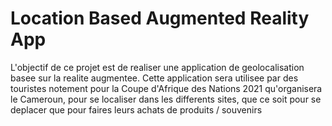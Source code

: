 # Location Based Augmented Reality App
L'objectif de ce projet est de realiser une application de geolocalisation basee sur la realite augmentee.
Cette application sera utilisee par des touristes notement pour la Coupe d'Afrique des Nations 2021 qu'organisera le Cameroun, pour se localiser dans les differents sites, que ce soit pour se deplacer que pour faires leurs achats de produits / souvenirs
